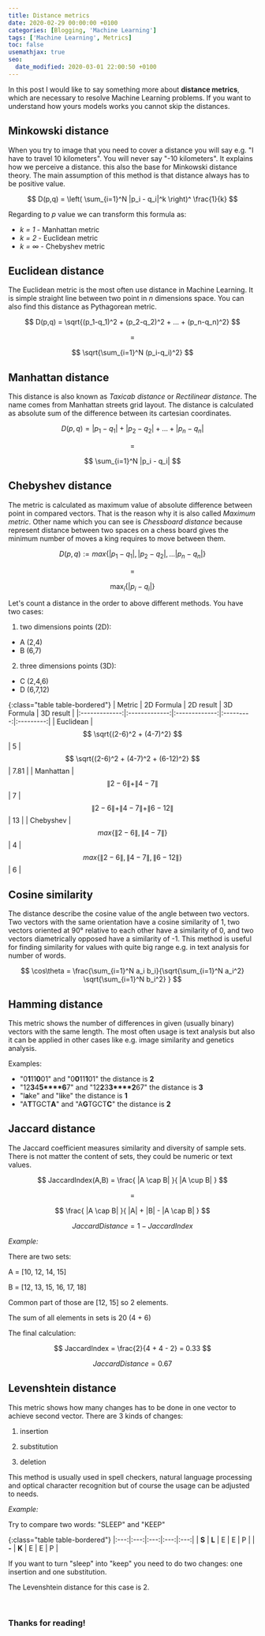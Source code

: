 ```yaml
---
title: Distance metrics
date: 2020-02-29 00:00:00 +0100
categories: [Blogging, 'Machine Learning']
tags: ['Machine Learning', Metrics]
toc: false
usemathjax: true
seo:
  date_modified: 2020-03-01 22:00:50 +0100
---
```


In this post I would like to say something more about **distance metrics**, which are necessary to resolve Machine Learning problems.
If you want to understand how yours models works you cannot skip the distances.
 
## **Minkowski distance**
When you try to image that you need to cover a distance you will say e.g. "I have to travel 10 kilometers". You will never say "-10 kilometers". It explains how we perceive a distance. this also the base for Minkowski distance theory.
The main assumption of this method is that distance always has to be positive value.

$$ D(p,q) = \left( \sum_{i=1}^N |p_i - q_i|^k \right)^ \frac{1}{k} $$

Regarding to *p* value we can transform this formula as:
- *k = 1* - Manhattan metric
- *k = 2* - Euclidean metric
- *k = ∞* - Chebyshev metric
 
## **Euclidean distance**
The Euclidean metric is the most often use distance in Machine Learning. It is simple straight line between two point in *n* dimensions space. 
You can also find this distance as Pythagorean metric.

$$ D(p,q) = \sqrt{(p_1-q_1)^2 + (p_2-q_2)^2 + ... + (p_n-q_n)^2} $$

$$ = $$

$$ \sqrt{\sum_{i=1}^N (p_i-q_i)^2} $$

## **Manhattan distance**
This distance is also known as *Taxicab distance* or *Rectilinear distance*. The name comes from Manhattan streets grid layout. 
The distance is calculated as absolute sum of the difference between its cartesian coordinates.

$$ D(p,q) = |p_1 - q_1| + |p_2 - q_2| + ... + |p_n - q_n| $$ 

$$ = $$

$$ \sum_{i=1}^N |p_i - q_i| $$

## **Chebyshev distance**
The metric is calculated as maximum value of absolute difference between point in compared vectors. That is the reason why it is also called *Maximum metric*.
Other name which you can see is *Chessboard distance* because represent distance between two spaces on a chess board gives the minimum number of moves a king requires to move between them.

$$ D(p,q) :=  max \{|p_1 - q_1|, |p_2 - q_2|, ... |p_n - q_n|\} $$ 

$$ = $$ 

$$ \max_{i} \{|p_i - q_i|\} $$

Let's count a distance in the order to above different methods.
You have two cases:

1) two dimensions points (2D):
- A (2,4)
- B (6,7)
    
2) three dimensions points (3D):
- C (2,4,6)
- D (6,7,12)

{:class="table table-bordered"}
| Metric        | 2D Formula | 2D result | 3D Formula | 3D result |
|:-------------:|:-------------:|:-------------:|:---------:|:---------:|
| Euclidean     | $$ \sqrt{(2-6)^2 + (4-7)^2} $$ | 5 | $$ \sqrt{(2-6)^2 + (4-7)^2 + (6-12)^2} $$ | 7.81 |
| Manhattan     | $$ \|2-6\| + \|4-7\| $$ | 7 | $$ \|2-6\| + \|4-7\| + \|6-12\| $$  | 13 |
| Chebyshev     | $$ max\{\|2-6\|,\|4-7\|\} $$ | 4 | $$ max\{\|2-6\|,\|4-7\|,\|6-12\|\} $$ | 6 |

## **Cosine similarity**
The distance describe the cosine value of the angle between two vectors. 
Two vectors with the same orientation have a cosine similarity of 1, two vectors oriented at 90° relative to each other have a similarity of 0, and two vectors diametrically opposed have a similarity of -1.
This method is useful for finding similarity for values with quite big range e.g. in text analysis for number of words.

$$ \cos\theta = \frac{\sum_{i=1}^N a_i b_i}{\sqrt{\sum_{i=1}^N a_i^2} \sqrt{\sum_{i=1}^N b_i^2} } $$

## **Hamming distance**
This metric shows the number of differences in given (usually binary) vectors with the same length.
The most often usage is text analysis but also it can be applied in other cases like e.g. image similarity and genetics analysis.   

Examples:
- "0**1**11**0**01" and "0**0**11**1**01" the distance is **2**
- "12**3**4**5****6**7" and "12**2**3**3****2**67" the distance is **3**
- "l**a**ke" and "l**i**ke" the distance is **1**
- "A**T**TGCT**A**" and "A**G**TGCT**C**"  the distance is **2**
 
## **Jaccard distance**
The Jaccard coefficient measures similarity and diversity of sample sets. 
There is not matter the content of sets, they could be numeric or text values.

$$ JaccardIndex(A,B) = \frac{ |A \cap B| }{ |A \cup B| } $$

$$ = $$

$$ \frac{ |A \cap B| }{ |A| + |B| - |A \cap B| } $$

$$ JaccardDistance = 1 - JaccardIndex $$

*Example:*

There are two sets:

A = [10, 12, 14, 15]

B = [12, 13, 15, 16, 17, 18]

Common part of those are [12, 15] so 2 elements.

The sum of all elements in sets is 20 (4 + 6)

The final calculation:

$$ JaccardIndex = \frac{2}{4 + 4 - 2} = 0.33 $$

$$ JaccardDistance = 0.67 $$


## **Levenshtein distance**
This metric shows how many changes has to be done in one vector to achieve second vector.
There are 3 kinds of changes:

1) insertion

2) substitution

3) deletion

This method is usually used in spell checkers, natural language processing and optical character recognition but of course the usage can be adjusted to needs.

*Example:*

Try to compare two words: "SLEEP" and "KEEP"

{:class="table table-bordered"}
|:---:|:---:|:---:|:---:|:---:|
| **S** | **L** | E | E | P | 
| **-** | **K** | E | E | P |

If you want to turn "sleep" into "keep" you need to do two changes: one insertion and one substitution.

The Levenshtein distance for this case is 2.  

<br/>

### Thanks for reading! 